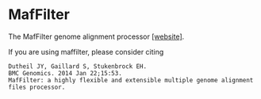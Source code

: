 # MafFilter

The MafFilter genome alignment processor [[website]](https://jydu.github.io/maffilter/).

If you are using maffilter, please consider citing

```
Dutheil JY, Gaillard S, Stukenbrock EH.
BMC Genomics. 2014 Jan 22;15:53.
MafFilter: a highly flexible and extensible multiple genome alignment files processor.
```
